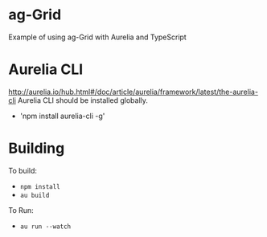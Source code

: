 
ag-Grid
==============

Example of using ag-Grid with Aurelia and TypeScript

Aurelia CLI
==============
http://aurelia.io/hub.html#/doc/article/aurelia/framework/latest/the-aurelia-cli
Aurelia CLI should be installed globally. 
- 'npm install aurelia-cli -g'


Building
==============

To build:
- `npm install`
- `au build`

To Run:
- `au run --watch`
